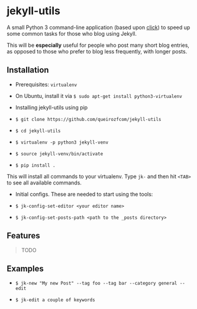 jekyll-utils
=======

A small Python 3 command-line application (based upon [click](http://click.pocoo.org/6/)) to speed up some common tasks for those who blog using Jekyll.

This will be **especially** useful for people who post many short blog entries, as opposed to those who prefer to blog less frequently, with longer posts.

## Installation

- Prerequisites: `virtualenv`

 - On Ubuntu, install it via `$ sudo apt-get install python3-virtualenv`

- Installing jekyll-utils using pip

 - `$ git clone https://github.com/queirozfcom/jekyll-utils`
 - `$ cd jekyll-utils`
 - `$ virtualenv -p python3 jekyll-venv`
 - `$ source jekyll-venv/bin/activate`
 - `$ pip install .`

 This will install all commands to your virtualenv. Type `jk-` and then hit `<TAB>` to see all available commands.

- Initial configs. These are needed to start using the tools:

 - `$ jk-config-set-editor <your editor name>`
 - `$ jk-config-set-posts-path <path to the _posts directory>`

## Features

> TODO

## Examples

- `$ jk-new "My new Post" --tag foo --tag bar --category general --edit`

- `$ jk-edit a couple of keywords`


